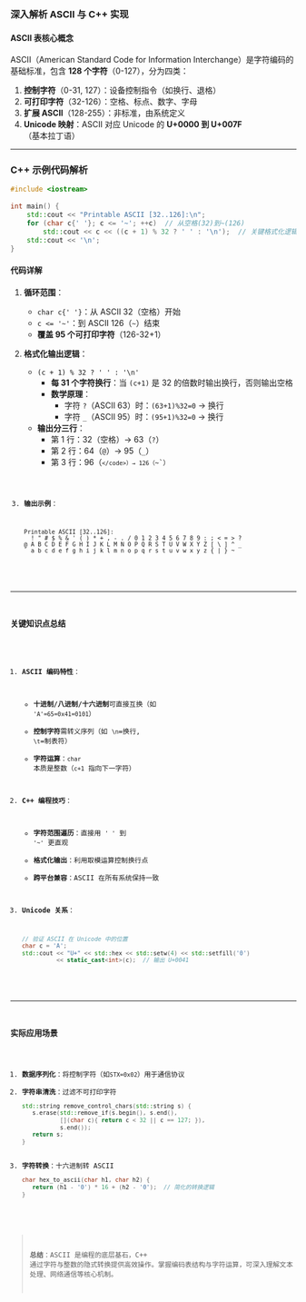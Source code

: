 ### 深入解析 ASCII 与 C++ 实现

#### **ASCII 表核心概念**
ASCII（American Standard Code for Information Interchange）是字符编码的基础标准，包含 **128 个字符**（0-127），分为四类：
1. **控制字符**（0-31, 127）：设备控制指令（如换行、退格）
2. **可打印字符**（32-126）：空格、标点、数字、字母
3. **扩展 ASCII**（128-255）：非标准，由系统定义
4. **Unicode 映射**：ASCII 对应 Unicode 的 **U+0000 到 U+007F**（基本拉丁语）

---

### **C++ 示例代码解析**
```cpp
#include <iostream>
 
int main() {
    std::cout << "Printable ASCII [32..126]:\n";
    for (char c{' '}; c <= '~'; ++c)  // 从空格(32)到~(126)
        std::cout << c << ((c + 1) % 32 ? ' ' : '\n');  // 关键格式化逻辑
    std::cout << '\n';
}
```

#### **代码详解**
1. **循环范围**：
   - `char c{' '}`：从 ASCII 32（空格）开始
   - `c <= '~'`：到 ASCII 126（`~`）结束
   - **覆盖 95 个可打印字符**（126-32+1）

2. **格式化输出逻辑**：
   - `(c + 1) % 32 ? ' ' : '\n'`
     - **每 31 个字符换行**：当 `(c+1)` 是 32 的倍数时输出换行，否则输出空格
     - **数学原理**： 
       - 字符 `?`（ASCII 63）时：`(63+1)%32=0` → 换行
       - 字符 `_`（ASCII 95）时：`(95+1)%32=0` → 换行
   - **输出分三行**：
     - 第 1 行：32（空格）→ 63（`?`）
     - 第 2 行：64（`@`）→ 95（`_`）
     - 第 3 行：96（<code>`</code>）→ 126（`~`）

3. **输出示例**：
   ```plaintext
   Printable ASCII [32..126]:
     ! " # $ % & ' ( ) * + , - . / 0 1 2 3 4 5 6 7 8 9 : ; < = > ?
   @ A B C D E F G H I J K L M N O P Q R S T U V W X Y Z [ \ ] ^ _
   ` a b c d e f g h i j k l m n o p q r s t u v w x y z { | } ~ 
   ```

---

### **关键知识点总结**
1. **ASCII 编码特性**：
   - **十进制/八进制/十六进制**可直接互换（如 `'A'=65=0x41=0101`）
   - **控制字符**需转义序列（如 `\n`=换行, `\t`=制表符）
   - **字符运算**：`char` 本质是整数（`c+1` 指向下一字符）

2. **C++ 编程技巧**：
   - **字符范围遍历**：直接用 `' '` 到 `'~'` 更直观
   - **格式化输出**：利用取模运算控制换行点
   - **跨平台兼容**：ASCII 在所有系统保持一致

3. **Unicode 关系**：
   ```cpp
   // 验证 ASCII 在 Unicode 中的位置
   char c = 'A';
   std::cout << "U+" << std::hex << std::setw(4) << std::setfill('0') 
             << static_cast<int>(c);  // 输出 U+0041
   ```

---

### **实际应用场景**
1. **数据序列化**：将控制字符（如`STX=0x02`）用于通信协议
2. **字符串清洗**：过滤不可打印字符
   ```cpp
   std::string remove_control_chars(std::string s) {
      s.erase(std::remove_if(s.begin(), s.end(), 
              [](char c){ return c < 32 || c == 127; }), 
              s.end());
      return s;
   }
   ```
3. **字符转换**：十六进制转 ASCII
   ```cpp
   char hex_to_ascii(char h1, char h2) {
      return (h1 - '0') * 16 + (h2 - '0');  // 简化的转换逻辑
   }
   ```

> **总结**：ASCII 是编程的底层基石，C++ 通过字符与整数的隐式转换提供高效操作。掌握编码表结构与字符运算，可深入理解文本处理、网络通信等核心机制。